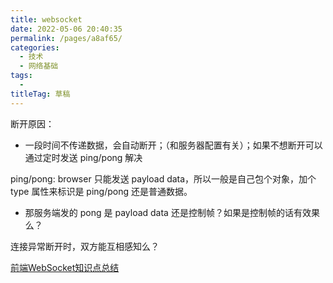 ```yaml
---
title: websocket
date: 2022-05-06 20:40:35
permalink: /pages/a8af65/
categories: 
  - 技术
  - 网络基础
tags: 
  - 
titleTag: 草稿
---
```


断开原因：
- 一段时间不传递数据，会自动断开；（和服务器配置有关）；如果不想断开可以通过定时发送 ping/pong 解决




ping/pong: browser 只能发送 payload data，所以一般是自己包个对象，加个 type 属性来标识是 ping/pong 还是普通数据。
- 那服务端发的 pong 是 payload data 还是控制帧？如果是控制帧的话有效果么？


连接异常断开时，双方能互相感知么？

[前端WebSocket知识点总结](https://segmentfault.com/a/1190000038816821)
